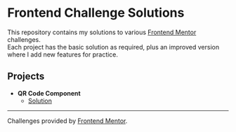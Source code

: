 # Frontend Challenge Solutions

This repository contains my solutions to various [Frontend Mentor](https://frontendmentor.io) challenges.  
Each project has the basic solution as required, plus an improved version where I add new features for practice.

## Projects
- **QR Code Component**
  - [Solution](challenges/qr-code-component-main)


---

Challenges provided by [Frontend Mentor](https://frontendmentor.io).  
